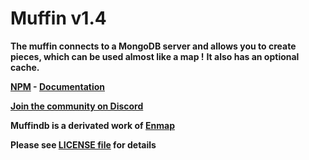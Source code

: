 <h1>Muffin v1.4</h1>

**The muffin connects to a MongoDB server and allows you to create pieces, which can be used almost like a map !**
**It also has an optional cache.**

**[NPM](https://www.npmjs.com/package/muffindb) - [Documentation](https://organisation-de-l-ombre.github.io/muffin-db-wrapper)**

**[Join the community on Discord](https://discord.gg/ZXtEVJm)**

**Muffindb is a derivated work of [Enmap](https://www.npmjs.com/package/enmap)**

**Please see [LICENSE file](https://github.com/organisation-de-l-ombre/muffin-db-wrapper/blob/master/LICENSE) for details**